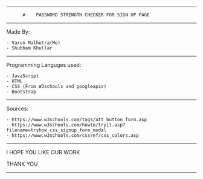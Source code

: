 
***************************************************************************************

		  #    PASSWORD STRENGTH CHECKER FOR SIGN UP PAGE 
		      
***************************************************************************************
Made By:

    - Varun Malhotra(Me)
    - Shubham Khullar
***************************************************************************************
Programming Languges used:

    - JavaScript
    - HTML
    - CSS (From W3schools and googleapis)
    - Bootstrap
***************************************************************************************
Sources: 

    - https://www.w3schools.com/tags/att_button_form.asp
    - https://www.w3schools.com/howto/tryit.asp?filename=tryhow_css_signup_form_modal
    - https://www.w3schools.com/cssref/css_colors.asp 


***************************************************************************************
I HOPE YOU LIKE OUR WORK

THANK YOU
***************************************************************************************
